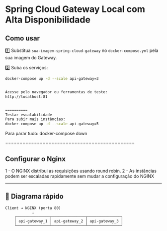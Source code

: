 # Spring Cloud Gateway Local com Alta Disponibilidade

## Como usar

1️⃣ Substitua `sua-imagem-spring-cloud-gateway` no `docker-compose.yml` pela sua imagem do Gateway.

2️⃣ Suba os serviços:

```bash
docker-compose up -d --scale api-gateway=3


Acesse pelo navegador ou ferramentas de teste:
http://localhost:81


==========
Testar escalabilidade
Para subir mais instâncias:
docker-compose up -d --scale api-gateway=5
```
Para parar tudo:
docker-compose down

=============================================
## Configurar o Nginx
1 - O NGINX distribui as requisições usando round robin.
2 - As instâncias podem ser escaladas rapidamente sem mudar a configuração do NGINX

---

## 🔎 Diagrama rápido

```plaintext
Client → NGINX (porta 80)
            ↓
    ┌───────────────┬───────────────┬───────────────┐
    │ api-gateway_1 │ api-gateway_2 │ api-gateway_3 │
    └───────────────┴───────────────┴───────────────┘